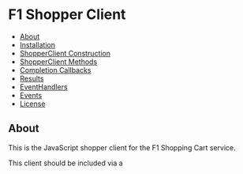 # F1 Shopper Client

* [About](#about)
* [Installation](#installation)
* [ShopperClient Construction](#shopperclient-construction)
* [ShopperClient Methods](#shopperclient-methods)
* [Completion Callbacks](#completion-callbacks)
* [Results](#results)
* [EventHandlers](#eventhandlers)
* [Events](#events)
* [License](#license)

## About

This is the JavaScript shopper client for the F1 Shopping Cart service.

This client should be included via a <script> tag in the shopper-facing
webpages. It enables shoppers to add items to their carts, remove items
from their carts, etc.

## Installation

Use this tag in the shopper webpage:

```html
<script type="text/javascript" src="https://js.f1shoppingcart.com/v1/shopper.js"></script>
```

## ShopperClient Construction

All interactions between the shopper web page and the F1 Shopping Cart
service happen via the ShopperClient object. Constructing a ShopperClient
requires an App Id string which can be obtained from F1
Customer Support. For example:
```javascript
var client = new ShopperClient("TestAppId");
```

## ShopperClient Methods

* [addToCart](#addtocart)
* [removeFromCart](#removefromcart)
* [emptyCart](#emptycart)
* [getCartState](#getcartstate)
* [getStockState](#getstockstate)
* [bindCartStateEvent](#bindcartstateevent)
* [bindStockStateEvent](#bindstockstateevent)
* [bindCustomEvent](#bindcustomevent)

### addToCart
#### Description
Add an item to the shopper's cart.
#### Parameters
* sku: (integer) The SKU (Stock Keeping Unit) of the item to be added
* qtyRequested: (integer) The number of items requested
* cb: ([Completion callback](#completion-callbacks))
#### Return Value
This is an async method. The specified
[completion callback](#completion-callbacks) will be called with the
results of the request. See [AddToCartResult](#addtocartresult) for result
details. The web application should also bind a handler to the
[CartStateEvent](#cartstateevent) to see any changes to the shopper's
cart, since cart contents may change due to admin actions, cart expiration,
actions in other browser sessions, etc. See
[bindCartStateEvent](#bindcartstateevent) for more information.
#### Examples
```javascript
var sku = 81;
var qtyRequested = 4;
client.addToCart(sku, qtyRequested, function(rsp) {
  if (rsp.error) {
    // Do something with the rsp.error
    console.error("addToCart failed. Error: " + rsp.error);
  } else {
    var result = rsp.result;
    console.log("Quantity requested: " + qtyRequested);
    console.log("Quantity added to cart: " + result.qtyAdded);
    console.log("Quantity of this SKU currently in cart: " + result.cartQty);
    console.log("Why: " + result.why);
  }
});
```

### removeFromCart
#### Description
Remove item(s) from the shopper's cart
#### Parameters
* sku: (integer) The SKU (Stock Keeping Unit) of the item to be removed
* qty: (integer) The number of items to be removed
* cb: ([Completion callback](#completion-callbacks))
#### Return Value
This is an async method. The specified
[completion callback](#completion-callbacks) will be called with the
results of the request. See [RemoveFromCartResult](#removefromcartresult)
for result details. The web application should also bind a handler to the
[CartStateEvent](#cartstateevent) to see any changes to the shopper's
cart, since cart contents may change due to admin actions, cart expiration,
actions in other browser sessions, etc. See
[bindCartStateEvent](#bindcartstateevent) for more information.
#### Examples
```javascript
var sku = 81;
var qtyToRemove = 4;
client.removeFromCart(sku, qtyToRemove,  function(rsp) {
  if (rsp.error) {
    // Do something with the rsp.error
    console.error("removeFromCart failed. Error: " + rsp.error);
  } else {
    var result = rsp.result;
    console.log("Quantity to be removed: " + qtyToRemove);
    console.log("Quantity actually removed: " + result.qtyRemoved);
    console.log("Quantity of this SKU remaining in cart: " + result.cartQty);
  }
});
```

### emptyCart
#### Description
Empty the shopper's cart
#### Parameters
* cb: ([Completion callback](#completion-callbacks))
#### Return Value
This is an async method. The specified
[completion callback](#completion-callbacks) will be called with the
results of the request. See [EmptyCartResult](#emptycartresult)
for result details. The web application should also bind a handler to the
[CartStateEvent](#cartstateevent) to see any changes to the shopper's
cart, since cart contents may change due to admin actions, cart expiration,
actions in other browser sessions, etc. See
[bindCartStateEvent](#bindcartstateevent) for more information.
#### Examples
```javascript
client.emptyCart(function(rsp) {
  if (rsp.error) {
    // Do something with the rsp.error
    console.error("emptyCart failed due to an error. Error: " + rsp.error);
  } else {
    if (rsp.result) {
      console.log("Cart was successfully emptied.");
    } else {
      console.log("emptyCart failed.");
    }
  }
});
```

### getCartState
#### Description
Request that a [CartStateEvent](#cartstateevent) be sent
#### Parameters
* None
#### Return Value
This is an async method and does not return a value.
The web application should bind a handler to the
[CartStateEvent](#cartstateevent) to see the event that will be sent
as a result of calling this method. See
[bindCartStateEvent](#bindcartstateevent) for more information.
#### Examples
```javascript
client.getCartState();
```

### getStockState
#### Description
Request that a [StockStateEvent](#stockstateevent) be sent
#### Parameters
* None
#### Return Value
This is an async method and does not return a value.
The web application should bind a handler to the
[StockStateEvent](#stockstateevent) to see the event that will be sent
as a result of calling this method. See
[bindStockStateEvent](#bindstockstateevent) for more information.
#### Examples
```javascript
client.getStockState();
```

### bindCartStateEvent
#### Description
Bind a handler for [CartStateEvents](#cartstateevent)
#### Parameters
* handler: ([Event Handler](#event-handlers))
#### Return Value
This method returns null.
#### Examples
```javascript
client.bindCartStateEvent(function(event) {
  // Do something with the lineItems
  var numItems = event.lineItems.length;
  console.log("Got CartStateEvent");
  for (var i = 0; i < numItems; i++) {
    var lineItem = event.lineItems[i];
    console.log("SKU: " + lineItem.sku + " Qty: " + lineItem.qty);
  }
});
```

### bindStockStateEvent
#### Description
Bind a handler for [StockStateEvents](#stockstateevent)
#### Parameters
* handler: ([Event Handler](#event-handlers))
#### Return Value
This method returns null.
#### Examples
```javascript
client.bindStockStateEvent(function(event) {
  // Do something with the lineItems
  var numItems = event.lineItems.length;
  console.log("Got StockStateEvent");
});
```

### bindCustomEvent
#### Description
Bind a handler for [CustomEvents](#customevent)
#### Parameters
* eventName: (string) The name of the custom event to be bound
* handler: [Event Handler](#event-handlers) Handler for this
custom event.
#### Return Value
This method returns null.
#### Examples
```javascript
client.bindCustomEvent("SomeCustomEvent", function(event) {
  // Do something with the event, which is a string
  console.log("Got SomeCustomEvent: " + event);
});
```

## Completion Callbacks
Completion callbacks are passed as a parameter to the
[addToCart](#addtocart), [removeFromCart](#removeFromcart), and
[emptyCart](#emptycart) methods. Completion callbacks
recieve a single [Method Response Object](#method-response-objects)
as a parameter.

### Method Response Objects
The [Method Response Object](#method-response-objects) has two
properties:
* result: The result of the method call if it succeeded. Depending on
the method invoked, the result will one of:
  * [AddToCartResult](#addtocartresult)
  * [RemoveFromCartResult](#removefromcartresult)
  * [EmptyCartResult](#emptycartresult)
* error: An error object if the method call failed
Only one of these properties will be non-null. The application should
check which property is set and respond accordingly.

## Results
### AddToCartResult
An AddToCartResult is an object with three properties:
* qtyAdded: (integer) The quantity actually added to the cart
* cartQty: (integer) The quantity of the specified SKU currently in the cart.
* why: (string) Explanation of qtyAdded. "ALL" indicates
that all requested items were added to the cart. "STOCK" indicates that
fewer items were added than requested because of insufficient
stock. "LIMIT" indicates that fewer items were added than requested
because of a purchase limit on the requested item.

### RemoveFromCartResult
A RemoveFromCartResult is an object with two properties:
* qtyRemoved: (integer) The quantity removed from the cart
* cartQty: (integer) The quantity of the specified SKU remaining in the cart.

### EmptyCartResult
An EmptyCartResult is a simple boolean value. It is true if the emptyCart
operation succeeded, and false otherwise.

## Event Handlers
Event handlers are functions that recieve an event as their
only parameter. Depending on the event that was bound, the event will be
one of:
* [CartStateEvent](#cartstateevent)
* [StockStateEvent](#stockstateevent)
* [CustomEvent](#customevent)

## Events
Events are sent from the F1 Shopping Cart service to the shopper's browser.

### CartStateEvent
Sent when the state of the shopper's
cart changes for any reason. This event is an object with one property:
* lineItems: An array of [LineItems](#lineitem) representing the items
in the cart.

### StockStateEvent
Sent approximately once per second if there have been any stock state
changes in the last second. This event is an object with one property:
* lineItems: An array of [LineItems](#lineitem) representing the stock
levels of all SKUs.

### CustomEvent
Sent by [SellerClient::sendEventToShopper](seller.md/#sendeventtoshopper) or
[SellerClient::sendEventToAllShoppers](seller.md/#sendeventtoallshoppers),
CustomEvents are arbitrary strings. Their
semantics are determined by the application.

### LineItem
Each LineItem is an object with two properties:
* sku: (integer) SKU
* qty: (integer) Quantity

## License

Copyright (c) 2017 Deer Creek Labs, LLC

Distributed under the Apache Software License, Version 2.0
http://www.apache.org/licenses/LICENSE-2.0.txt
